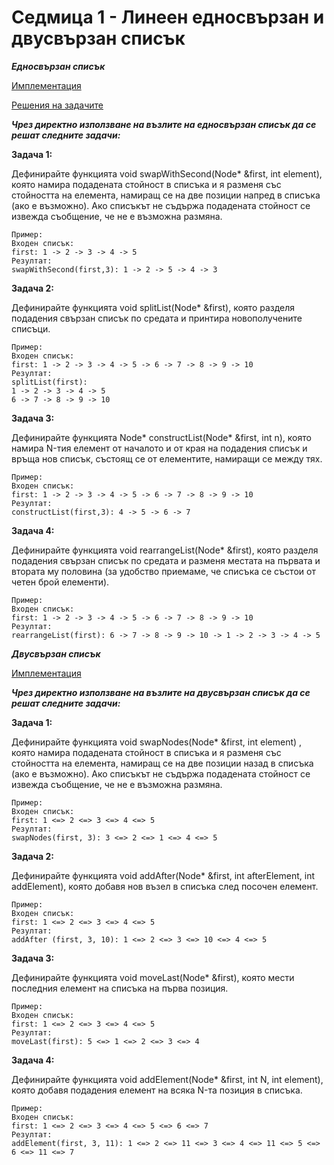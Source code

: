 # Седмица 1 - Линеен едносвързан и двусвързан списък

***Едносвързан списък***

[Имплементация](https://github.com/DenitsaStoianova/Data-Structures-and-Algorithms/tree/main/Week01/SinglyLinkedList-Implementation)

[Решения на задачите](https://github.com/DenitsaStoianova/Data-Structures-and-Algorithms/tree/main/Week01/SinglyLinkedList-Tasks)

***Чрез директно използване на възлите на едносвързан списък да се решат следните задачи:***

**Задача 1:** 

Дефинирайте функцията void swapWithSecond(Node* &first, int element), която намира подадената стойност в списъка и я разменя със стойността на елемента, намиращ се на две позиции напред в списъка (ако е възможно). Ако списъкът не съдържа подадената стойност се извежда съобщение, че не е възможна размяна.

```
Пример:
Входен списък: 
first: 1 -> 2 -> 3 -> 4 -> 5
Резултат:
swapWithSecond(first,3): 1 -> 2 -> 5 -> 4 -> 3
```

**Задача 2:** 

Дефинирайте функцията void splitList(Node* &first), която разделя подадения свързан списък по средата и принтира новополучените списъци.

```
Пример:
Входен списък: 
first: 1 -> 2 -> 3 -> 4 -> 5 -> 6 -> 7 -> 8 -> 9 -> 10
Резултат:
splitList(first): 
1 -> 2 -> 3 -> 4 -> 5
6 -> 7 -> 8 -> 9 -> 10
```

**Задача 3:** 

Дефинирайте функцията Node* constructList(Node* &first, int n), която намира N-тия елемент от началото и от края на подадения списък и връща нов списък, състоящ се от елементите, намиращи се между тях.

```
Пример:
Входен списък: 
first: 1 -> 2 -> 3 -> 4 -> 5 -> 6 -> 7 -> 8 -> 9 -> 10
Резултат:
constructList(first,3): 4 -> 5 -> 6 -> 7
```

**Задача 4:** 

Дефинирайте функцията void rearrangeList(Node* &first), която разделя подадения свързан списък по средата и разменя местата на първата и втората му половина (за удобство приемаме, че списъка се състои от четен брой елементи).

```
Пример:
Входен списък: 
first: 1 -> 2 -> 3 -> 4 -> 5 -> 6 -> 7 -> 8 -> 9 -> 10
Резултат:
rearrangeList(first): 6 -> 7 -> 8 -> 9 -> 10 -> 1 -> 2 -> 3 -> 4 -> 5
```

***Двусвързан списък***

[Имплементация](https://github.com/DenitsaStoianova/Data-Structures-and-Algorithms/tree/main/Week01/DoublyLinkedList-Implementation)

***Чрез директно използване на възлите на двусвързан списък да се решат следните задачи:***

**Задача 1:** 

Дефинирайте функцията void swapNodes(Node* &first, int element) , която намира подадената стойност в списъка и я разменя със стойността на елемента, намиращ се на две позиции назад в списъка (ако е възможно). Ако списъкът не съдържа подадената стойност се извежда съобщение, че не е възможна размяна.

```
Пример:
Входен списък: 
first: 1 <=> 2 <=> 3 <=> 4 <=> 5 
Резултат:
swapNodes(first, 3): 3 <=> 2 <=> 1 <=> 4 <=> 5
```

**Задача 2:**

Дефинирайте функцията void addAfter(Node* &first, int afterElement, int addElement), която добавя нов възел в списъка след посочен елемент.

```
Пример:
Входен списък: 
first: 1 <=> 2 <=> 3 <=> 4 <=> 5 
Резултат:
addAfter (first, 3, 10): 1 <=> 2 <=> 3 <=> 10 <=> 4 <=> 5
```

**Задача 3:**

Дефинирайте функцията void moveLast(Node* &first), която мести последния елемент на списъка на първа позиция.

```
Пример:
Входен списък: 
first: 1 <=> 2 <=> 3 <=> 4 <=> 5 
Резултат:
moveLast(first): 5 <=> 1 <=> 2 <=> 3 <=> 4 
```

**Задача 4:**

Дефинирайте функцията void addElement(Node* &first, int N, int element), която добавя подадения елемент на всяка N-та позиция в списъка.

```
Пример:
Входен списък: 
first: 1 <=> 2 <=> 3 <=> 4 <=> 5 <=> 6 <=> 7 
Резултат:
addElement(first, 3, 11): 1 <=> 2 <=> 11 <=> 3 <=> 4 <=> 11 <=> 5 <=> 6 <=> 11 <=> 7 
```

